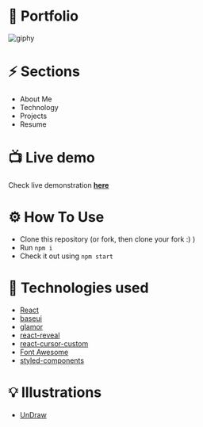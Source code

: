 # 👀 Portfolio
![giphy](https://user-images.githubusercontent.com/62371794/179266101-af4b6220-ec68-466f-ba40-cf9e6d36ed3e.gif)

# ⚡️ Sections

- About Me
- Technology
- Projects
- Resume

# 📺 Live demo

Check live demonstration <a href="https://ankit-kumar-portfolio-01.netlify.app/"><strong>here</strong></a>


# ⚙️ How To Use

- Clone this repository (or fork, then clone your fork :) )
- Run `npm i`
- Check it out using `npm start`

# 🎯 Technologies used 

- [React](https://reactjs.org/)
- [baseui](https://github.com/uber/baseweb)
- [glamor](https://www.npmjs.com/package/glamor)
- [react-reveal](https://www.react-reveal.com/)
- [react-cursor-custom](https://www.npmjs.com/package/react-cursor-custom)
- [Font Awesome](https://fontawesome.com/v5/docs/web/use-with/react)
- [styled-components](https://styled-components.com/)

# 💡 Illustrations
- [UnDraw](https://undraw.co/illustrations)
